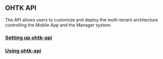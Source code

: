## OHTK API
The API allows users to customize and deploy the multi-tenant architecture controlling the Mobile App and the Manager system.
### [Setting up ohtk-api](/ohtk-docs/api-setup)

### [Using ohtk-api](/ohtk-docs/api-guide)
